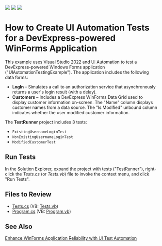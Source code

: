 <!-- default badges list -->
![](https://img.shields.io/endpoint?url=https://codecentral.devexpress.com/api/v1/VersionRange/758384488/23.2.3%2B)
[![](https://img.shields.io/badge/Open_in_DevExpress_Support_Center-FF7200?style=flat-square&logo=DevExpress&logoColor=white)](https://supportcenter.devexpress.com/ticket/details/T1217693)
[![](https://img.shields.io/badge/📖_How_to_use_DevExpress_Examples-e9f6fc?style=flat-square)](https://docs.devexpress.com/GeneralInformation/403183)
<!-- default badges end -->
# How to Create UI Automation Tests for a DevExpress-powered WinForms Application

This example uses Visual Studio 2022 and UI Automation to test a DevExpress-powered Windows Forms application ("UIAutomationTestingExample"). The application includes the following data forms:

* **LogIn** - Simulates a call to an authorization service that asynchronously returns a user's login result (with a delay).
* **Customers** – Includes a DevExpress WinForms Data Grid used to display customer information on-screen. The "Name" column displays customer names from a data source. The "Is Modified" unbound column indicates whether the user modified customer information.

The **TestRunner** project includes 3 tests:

* `ExistingUsernameLoginTest`
* `NonExistingUsernameLoginTest`
* `ModifiedCustomerTest`

## Run Tests

In the Solution Explorer, expand the project with tests ("TestRunner"), right-click the *Tests.cs* (or *Tests.vb*) file to invoke the context menu, and click "Run Tests".

## Files to Review

- [Tests.cs](./CS/TestRunner/Tests.cs) (VB: [Tests.vb](./VB/TestRunner/Tests.vb))
- [Program.cs](./CS/UIAutomationTestingExample/Program.cs) (VB: [Program.vb](./VB/UIAutomationTestingExample/Program.vb))

## See Also

[Enhance WinForms Application Reliability with UI Test Automation](https://community.devexpress.com/blogs/winforms/archive/2024/02/15/enhance-winforms-application-reliability-with-ui-test-automation.aspx)
